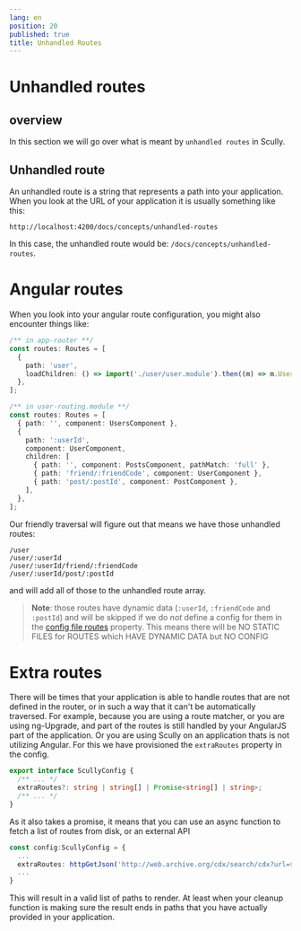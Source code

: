 ```yaml
---
lang: en
position: 20
published: true
title: Unhandled Routes
---
```


# Unhandled routes

## overview

In this section we will go over what is meant by `unhandled routes` in Scully.

## Unhandled route

An unhandled route is a string that represents a path into your application. When you look at the URL of your application it is usually something like this:

```
http://localhost:4200/docs/concepts/unhandled-routes
```

In this case, the unhandled route would be: `/docs/concepts/unhandled-routes`.

# Angular routes

When you look into your angular route configuration, you might also encounter things like:

```typescript
/** in app-router **/
const routes: Routes = [
  {
    path: 'user',
    loadChildren: () => import('./user/user.module').then((m) => m.UserModule),
  },
];

/** in user-routing.module **/
const routes: Routes = [
  { path: '', component: UsersComponent },
  {
    path: ':userId',
    component: UserComponent,
    children: [
      { path: '', component: PostsComponent, pathMatch: 'full' },
      { path: 'friend/:friendCode', component: UserComponent },
      { path: 'post/:postId', component: PostComponent },
    ],
  },
];
```

Our friendly traversal will figure out that means we have those unhandled routes:

```
/user
/user/:userId
/user/:userId/friend/:friendCode
/user/:userId/post/:postId
```

and will add all of those to the unhandled route array.

> **Note**: those routes have dynamic data (`:userId`, `:friendCode` and `:postId`) and will be skipped if we do _not_ define a config for them in the [config file routes] property. This means there will be NO STATIC FILES for ROUTES which HAVE DYNAMIC DATA but NO CONFIG

# Extra routes

There will be times that your application is able to handle routes that are not defined in the router, or in such a way that it can't be automatically traversed. For example, because you are using a route matcher, or you are using ng-Upgrade, and part of the routes is still handled by your AngularJS part of the application. Or you are using Scully on an application thats is not utilizing Angular.
For this we have provisioned the `extraRoutes` property in the config.

```typescript
export interface ScullyConfig {
  /** ... */
  extraRoutes?: string | string[] | Promise<string[] | string>;
  /** ... */
}
```

As it also takes a promise, it means that you can use an async function to fetch a list of routes from disk, or an external API

```typescript
const config:ScullyConfig = {
  ...
  extraRoutes: httpGetJson('http://web.archive.org/cdx/search/cdx?url=scully.io*&output=json').then(cleanup),
  ...
}
```

This will result in a valid list of paths to render. At least when your cleanup function is making sure the result ends in paths that you have actually provided in your application.

[config file routes]: /docs/Reference/config#routes-routeconfig
